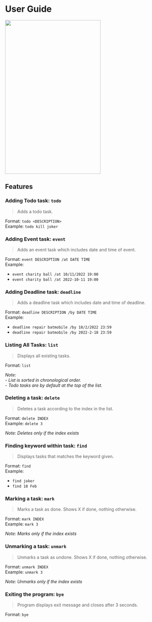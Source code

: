 # User Guide

<img src="https://wxliong.github.io/ip/Ui.png" width="310" height="500">

## Features 

### Adding Todo task: `todo` 

> Adds a todo task.  

Format: `todo <DESCRIPTION>`  
Example: `todo kill joker` 

### Adding Event task: `event` 

> Adds an event task which includes date and time of event.   

Format: `event DESCRIPTION /at DATE TIME`  
Example: 
* `event charity ball /at 10/11/2022 19:00` 
* `event charity ball /at 2022-10-11 19:00` 

### Adding Deadline task: `deadline` 

> Adds a deadline task which includes date and time of deadline.   

Format: `deadline DESCRIPTION /by DATE TIME`  
Example: 
* `deadline repair batmobile /by 18/2/2022 23:59` 
* `deadline repair batmobile /by 2022-2-18 23:59` 

### Listing All Tasks: `list`

> Displays all existing tasks.  

Format: `list`

_Note:_  
_- List is sorted in chronological order._  
_- Todo tasks are by default at the top of the list._

### Deleting a task: `delete` 

> Deletes a task according to the index in the list.  

Format: `delete INDEX`  
Example: `delete 3`  

_Note: Deletes only if the index exists_


### Finding keyword within task: `find` 

> Displays tasks that matches the keyword given.

Format: `find`  
Example: 
* `find joker` 
* `find 18 Feb`

### Marking a task: `mark` 

> Marks a task as done. Shows X if done, nothing otherwise.

Format: `mark INDEX`  
Example: `mark 3` 

_Note: Marks only if the index exists_


### Unmarking a task: `unmark` 

> Unmarks a task as undone. Shows X if done, nothing otherwise. 

Format: `unmark INDEX`  
Example: `unmark 3` 

_Note: Unmarks only if the index exists_

### Exiting the program: `bye`

> Program displays exit message and closes after 3 seconds.

Format: `bye`  